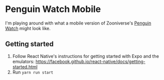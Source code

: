 # Penguin Watch Mobile

I'm playing around with what a mobile version of Zooniverse's [Penguin Watch](https://www.zooniverse.org/projects/penguintom79/penguin-watch/) might look like.

## Getting started

1. Follow React Native's instructions for getting started with Expo and the emulators: https://facebook.github.io/react-native/docs/getting-started.html
2. Run `yarn run start`
